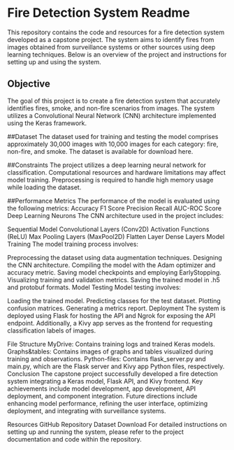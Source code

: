 # Fire Detection System Readme
This repository contains the code and resources for a fire detection system developed as a capstone project. The system aims to identify fires from images obtained from surveillance systems or other sources using deep learning techniques. Below is an overview of the project and instructions for setting up and using the system.

## Objective
The goal of this project is to create a fire detection system that accurately identifies fires, smoke, and non-fire scenarios from images. The system utilizes a Convolutional Neural Network (CNN) architecture implemented using the Keras framework.

##Dataset
The dataset used for training and testing the model comprises approximately 30,000 images with 10,000 images for each category: fire, non-fire, and smoke. The dataset is available for download here.

##Constraints
The project utilizes a deep learning neural network for classification.
Computational resources and hardware limitations may affect model training.
Preprocessing is required to handle high memory usage while loading the dataset.

##Performance Metrics
The performance of the model is evaluated using the following metrics:
Accuracy
F1 Score
Precision
Recall
AUC-ROC Score
Deep Learning Neurons
The CNN architecture used in the project includes:

Sequential Model
Convolutional Layers (Conv2D)
Activation Functions (ReLU)
Max Pooling Layers (MaxPool2D)
Flatten Layer
Dense Layers
Model Training
The model training process involves:

Preprocessing the dataset using data augmentation techniques.
Designing the CNN architecture.
Compiling the model with the Adam optimizer and accuracy metric.
Saving model checkpoints and employing EarlyStopping.
Visualizing training and validation metrics.
Saving the trained model in .h5 and protobuf formats.
Model Testing
Model testing involves:

Loading the trained model.
Predicting classes for the test dataset.
Plotting confusion matrices.
Generating a metrics report.
Deployment
The system is deployed using Flask for hosting the API and Ngrok for exposing the API endpoint. Additionally, a Kivy app serves as the frontend for requesting classification labels of images.

File Structure
MyDrive: Contains training logs and trained Keras models.
Graphs&tables: Contains images of graphs and tables visualized during training and observations.
Python-files: Contains flask_server.py and main.py, which are the Flask server and Kivy app Python files, respectively.
Conclusion
The capstone project successfully developed a fire detection system integrating a Keras model, Flask API, and Kivy frontend. Key achievements include model development, app development, API deployment, and component integration. Future directions include enhancing model performance, refining the user interface, optimizing deployment, and integrating with surveillance systems.

Resources
GitHub Repository
Dataset Download
For detailed instructions on setting up and running the system, please refer to the project documentation and code within the repository.
